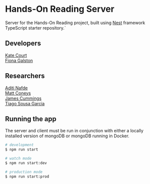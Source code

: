 # Hands-On Reading Server
Server for the Hands-On Reading project, built using [Nest](https://github.com/nestjs/nest) framework TypeScript starter repository.`

## Developers
[Kate Court](www.github.com/katecourt)   
[Fiona Galston](https://github.com/fiona-galston)

## Researchers
[Aditi Nafde](https://www.ncl.ac.uk/elll/staff/profile/aditinafde.html#background)   
[Matt Coneys](https://www.ncl.ac.uk/elll/staff/profile/matthewconeys.html#background)   
[James Cummings](https://www.ncl.ac.uk/elll/staff/profile/jamescummings.html#background)    
[Tiago Sousa Garcia](https://www.ncl.ac.uk/elll/staff/profile/tiagosousa-garcia.html#publications)   

## Running the app
The server and client must be run in conjunction with either a locally installed version of mongoDB or mongoDB running in Docker.



```bash
# development
$ npm run start

# watch mode
$ npm run start:dev

# production mode
$ npm run start:prod
```




